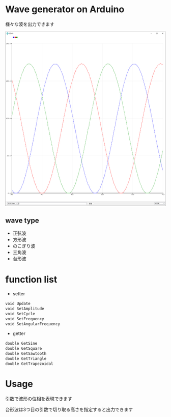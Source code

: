 # Wave generator on Arduino

様々な波を出力できます

![](/sine_wave.png)

## wave type
- 正弦波
- 方形波
- のこぎり波
- 三角波
- 台形波

# function list
- setter
```
void Update
void SetAmplitude
void SetCycle
void SetFrequency
void SetAngularFrequency
```
- getter
```
double GetSine
double GetSquare
double GetSawtooth
double GetTriangle
double GetTrapezoidal 
```

# Usage
引数で波形の位相を表現できます

台形波は3つ目の引数で切り取る高さを指定すると出力できます


